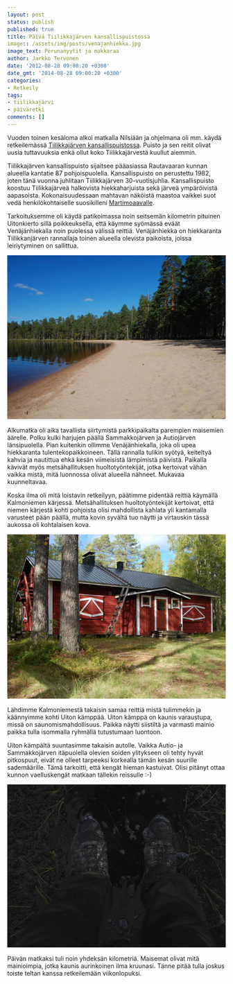 ```yaml
---
layout: post
status: publish
published: true
title: Päivä Tiilikkajärven kansallispuistossa
image:: /assets/img/posts/venajanhiekka.jpg
image_text: Perunanyytit ja makkaraa
author: Jarkko Tervonen
date: '2012-08-28 09:00:20 +0300'
date_gmt: '2014-08-28 09:00:20 +0300'
categories:
- Retkeily
tags:
- tiilikkajärvi
- päiväretki
comments: []
---
```

Vuoden toinen kesäloma alkoi matkalla Nilsiään ja ohjelmana oli mm. käydä retkeilemässä [Tiilikkajärven kansallispuistossa](http://www.luontoon.fi/Retkikohteet/kansallispuistot/tiilikkajarvi/Sivut/Default.aspx). Puisto ja sen reitit olivat uusia tuttavuuksia enkä ollut koko Tiilikkajärvestä kuullut aiemmin.

Tiilikkajärven kansallispuisto sijaitsee pääasiassa Rautavaaran kunnan alueella kantatie 87 pohjoispuolella. Kansallispuisto on perustettu 1982, joten tänä vuonna juhlitaan Tiilikkajärven 30-vuotisjuhlia. Kansallispuisto koostuu Tiilikkajärveä halkovista hiekkaharjuista sekä järveä ympäröivistä aapasoista. Kokonaisuudessaan mahtavan näköistä maastoa vaikkei suot vedä henkilökohtaiselle suosikilleni [Martimoaavalle](http://www.luontoon.fi/martimoaapa).

Tarkoituksemme oli käydä patikoimassa noin seitsemän kilometrin pituinen Uitonkierto sillä poikkeuksella, että käymme syömässä eväät Venäjänhiekalla noin puolessa välissä reittiä. Venäjänhiekka on hiekkaranta Tiilikkanjärven rannallaja toinen alueella olevista paikoista, joissa leiriytyminen on sallittua.

<amp-img src="/assets/img/posts/venajanhiekka.jpg" alt="Venäjänhiekka" width="4" height="3" layout="responsive">
  <noscript><img src="/assets/img/posts/venajanhiekka.jpg" alt="Venäjänhiekka" /></noscript>
</amp-img>

Alkumatka oli aika tavallista siirtymistä parkkipaikalta parempien maisemien äärelle. Polku kulki harjujen päällä Sammakkojärven ja Autiojärven länsipuolella. Pian kuitenkin ollimme Venäjänhiekalla, joka oli upea hiekkaranta tulentekopaikkoineen. Tällä rannalla tulikin syötyä, keiteltyä kahvia ja nautittua ehkä kesän viimeisistä lämpimistä päivistä. Paikalla kävivät myös metsähallituksen huoltotyöntekijät, jotka kertoivat vähän vaikka mistä, mitä luonnossa olivat alueella nähneet. Mukavaa kuunneltavaa.

Koska ilma oli mitä loistavin retkeilyyn, päätimme pidentää reittiä käymällä Kalmoniemen kärjessä. Metsähallituksen huoltotyöntekijät kertoivat, että niemen kärjestä kohti pohjoista olisi mahdollista kahlata yli kantamalla varusteet pään päällä, mutta kovin syvältä tuo näytti ja virtauskin tässä aukossa oli kohtalaisen kova.

<amp-img src="/assets/img/posts/uiton-kamppa.jpg" alt="Uiton kämppä" width="4" height="3" layout="responsive">
  <noscript><img src="/assets/img/posts/uiton-kamppa.jpg" alt="Uiton kämppä" /></noscript>
</amp-img>

Lähdimme Kalmoniemestä takaisin samaa reittiä mistä tulimmekin ja käännyimme kohti Uiton kämppää. Uiton kämppä on kaunis varaustupa, missä on saunomismahdollisuus. Paikka näytti siistiltä ja varmasti mainio paikka tulla isommalla ryhmällä tutustumaan luontoon.

Uiton kämpältä suuntasimme takaisin autolle. Vaikka Autio- ja Sammakkojärven itäpuolella olevien soiden ylitykseen oli tehty hyvät pitkospuut, eivät ne olleet tarpeeksi korkealla tämän kesän suurille sademäärille. Tämä tarkoitti, että kengät hieman kastuivat. Olisi pitänyt ottaa kunnon vaelluskengät matkaan tällekin reissulle :-)

<amp-img src="/assets/img/posts/kengat.jpg" alt="Retkeilykengät" width="4" height="3" layout="responsive">
  <noscript><img src="/assets/img/posts/kengat.jpg" alt="Retkeilykengät" /></noscript>
</amp-img>

Päivän matkaksi tuli noin yhdeksän kilometriä. Maisemat olivat mitä mainioimpia, jotka kaunis aurinkoinen ilma kruunasi. Tänne pitää tulla joskus toiste teltan kanssa retkeilemään viikonlopuksi.
